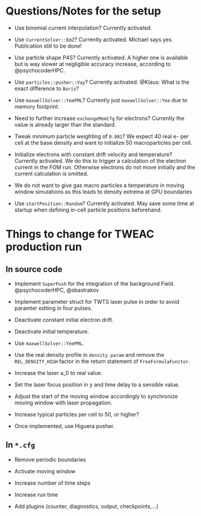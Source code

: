 # Questions/Notes for the setup

* Use binomial current interpolation? Currently activated.

* Use `CurrentSolver::EmZ`? Currently activated. Michael says yes. Publication still to be done!

* Use particle shape P4S? Currently activated. A higher one is available but is way slower at negligible accuracy increase, according to @psychocoderHPC.

* Use `particles::pusher::Vay`? Currently activated. @Klaus: What is the exact difference to `Boris`?

* Use `maxwellSolver::YeePML`? Currently just `maxwellSolver::Yee` due to memory footprint.

* Need to further increase `exchangeMemCfg` for electrons? Currently the value is already larger than the standard.

* Tweak minimum particle weighting of `0.001`? We expect 40 real e- per cell at the base density and want to initialize 50 macroparticles per cell.

* Initialize electrons with constant drift velocity and temperature? Currently activated. We do this to trigger a calculation of the electron current in the FOM run. Otherwise electrons do not move initially and the current calculation is omitted.

* We do not want to give gas macro particles a temperature in moving window simulations as this leads to density extrema at GPU boundaries

* Use `startPosition::Random`? Currently activated. May save some time at startup when defining in-cell particle positions beforehand.



# Things to change for TWEAC production run

## In source code

* Implement `SuperPush` for the integration of the background Field. @psychocoderHPC, @sbastrakov

* Implement parameter struct for TWTS laser pulse in order to avoid paramter editing in four pulses.

* Deactivate constant initial electron drift.

* Deactivate initial temperature.

* Use `maxwellSolver::YeePML`.

* Use the real density profile in `density.param` and remove the `REL_DENSITY_HIGH` factor in the return statement of `FreeFormulaFunctor`.

* Increase the laser a_0 to real value.

* Set the laser focus position in y and time delay to a sensible value.

* Adjust the start of the moving window accordingly to synchronize moving window with laser propagation.

* Increase typical particles per cell to 50, or higher?

* Once implemented, use Higuera pusher.


## In `*.cfg`

* Remove periodic boundaries

* Activate moving window

* Increase number of time steps

* Increase run time

* Add plugins (counter, diagnostics, output, checkpoints,...)
